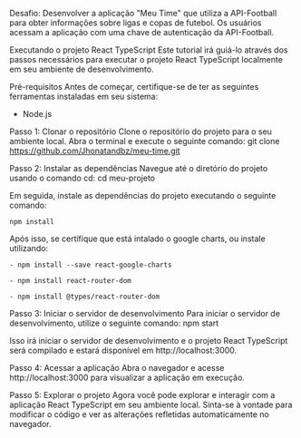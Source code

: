 Desafio: Desenvolver a aplicação "Meu Time" que utiliza a API-Football para obter informações sobre ligas e copas de futebol. Os usuários acessam a aplicação com uma chave de autenticação da API-Football.

Executando o projeto React TypeScript
Este tutorial irá guiá-lo através dos passos necessários para executar o projeto React TypeScript localmente em seu ambiente de desenvolvimento.

Pré-requisitos
Antes de começar, certifique-se de ter as seguintes ferramentas instaladas em seu sistema:
- Node.js

Passo 1: Clonar o repositório
Clone o repositório do projeto para o seu ambiente local. Abra o terminal e execute o seguinte comando: git clone https://github.com/Jhonatandbz/meu-time.git

Passo 2: Instalar as dependências
Navegue até o diretório do projeto usando o comando cd: cd meu-projeto

Em seguida, instale as dependências do projeto executando o seguinte comando: 
```
npm install
```
Após isso, se certifique que está intalado o google charts, ou instale utilizando: 
```
- npm install --save react-google-charts
```
```
- npm install react-router-dom
```
```
- npm install @types/react-router-dom
```

Passo 3: Iniciar o servidor de desenvolvimento
Para iniciar o servidor de desenvolvimento, utilize o seguinte comando: npm start

Isso irá iniciar o servidor de desenvolvimento e o projeto React TypeScript será compilado e estará disponível em http://localhost:3000.

Passo 4: Acessar a aplicação
Abra o navegador e acesse http://localhost:3000 para visualizar a aplicação em execução.

Passo 5: Explorar o projeto
Agora você pode explorar e interagir com a aplicação React TypeScript em seu ambiente local. Sinta-se à vontade para modificar o código e ver as alterações refletidas automaticamente no navegador.
